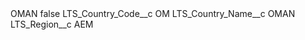 <?xml version="1.0" encoding="UTF-8"?>
<CustomMetadata xmlns="http://soap.sforce.com/2006/04/metadata" xmlns:xsi="http://www.w3.org/2001/XMLSchema-instance" xmlns:xsd="http://www.w3.org/2001/XMLSchema">
    <label>OMAN</label>
    <protected>false</protected>
    <values>
        <field>LTS_Country_Code__c</field>
        <value xsi:type="xsd:string">OM</value>
    </values>
    <values>
        <field>LTS_Country_Name__c</field>
        <value xsi:type="xsd:string">OMAN</value>
    </values>
    <values>
        <field>LTS_Region__c</field>
        <value xsi:type="xsd:string">AEM</value>
    </values>
</CustomMetadata>
